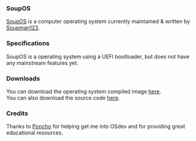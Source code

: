 ### SoupOS

[SoupOS](http://github.com) is a computer operating system currently maintained & written by [Soupman123](https://github.com/Soupman123/).

### Specifications

SoupOS is a operating system using a UEFI bootloader, but does not have any mainstream features yet.

### Downloads

You can download the operating system compiled image [here](https://github.com/Soupman123/SoupOS/raw/master/kernel/bin/SoupOS.img).<br/>
You can also download the source code [here](https://github.com/Soupman123/SoupOS/archive/master.zip).

### Credits
Thanks to [Poncho](https://github.com/Absurdponcho/) for helping get me into OSdev and for providing great educational resources.
